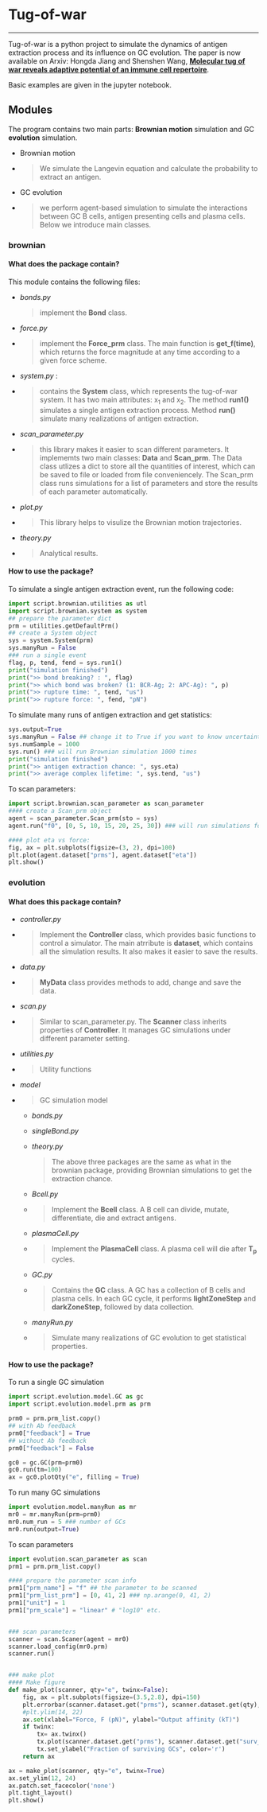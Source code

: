 # Tug-of-war

---

Tug-of-war is a python project to simulate the dynamics of antigen extraction process and its influence on GC evolution. The paper is now available on Arxiv:  Hongda Jiang and Shenshen Wang, [**Molecular tug of war reveals adaptive potential of an immune cell repertoire**](https://arxiv.org/abs/2209.13994).

Basic examples are given in the jupyter notebook.


## Modules

The program contains two main parts: **Brownian motion** simulation and GC **evolution** simulation. 

- Brownian motion

- > We simulate the Langevin equation and calculate the probability to extract an antigen. 

- GC evolution

- >  we perform agent-based simulation to simulate the interactions between GC B cells, antigen presenting cells and plasma cells. Below we introduce main classes. 



### brownian

#### What does the package contain?

This module contains the following files:

- *bonds.py* 

  > implement the **Bond** class. 

- *force.py* 

- > implement the **Force_prm** class. The main function is **get_f(time)**, which returns the force magnitude at any time according to a given force scheme. 

- *system.py* : 

- >  contains the **System** class, which represents the tug-of-war system. It has two main attributes: x<sub>1</sub> and x<sub>2</sub>. The method **run1()** simulates a single antigen extraction process. Method **run()** simulate many realizations of antigen extraction.  

- *scan_parameter.py* 

- > this library makes it easier to scan different parameters. It implememts two main classes:  **Data** and **Scan_prm**. The Data class utlizes a dict to store all the quantities of interest, which can be saved to file or loaded from file conveniencely. The Scan_prm class runs simulations for a list of parameters and store the results of each parameter automatically. 

- *plot.py* 

- > This library helps to visulize the Brownian motion trajectories. 

- *theory.py* 

- > Analytical results.



#### How to use the package?

To simulate a single antigen extraction event, run the following code:

```python
import script.brownian.utilities as utl
import script.brownian.system as system
## prepare the parameter dict
prm = utilities.getDefaultPrm()
## create a System object
sys = system.System(prm)
sys.manyRun = False
### run a single event
flag, p, tend, fend = sys.run1()
print("simulation finished")
print(">> bond breaking? : ", flag)
print(">> which bond was broken? (1: BCR-Ag; 2: APC-Ag): ", p)
print(">> rupture time: ", tend, "us")
print(">> rupture force: ", fend, "pN")
```

To simulate many runs of antigen extraction and get statistics:

```python
sys.output=True
sys.manyRun = False ## change it to True if you want to know uncertainty of eta
sys.numSample = 1000
sys.run() ### will run Brownian simulation 1000 times
print("simulation finished")
print(">> antigen extraction chance: ", sys.eta)
print(">> average complex lifetime: ", sys.tend, "us")

```

To scan parameters:

```python
import script.brownian.scan_parameter as scan_parameter
#### create a Scan_prm object
agent = scan_parameter.Scan_prm(sto = sys)
agent.run("f0", [0, 5, 10, 15, 20, 25, 30]) ### will run simulations for f0=0, 5, 10, ..., 30

#### plot eta vs force:
fig, ax = plt.subplots(figsize=(3, 2), dpi=100)
plt.plot(agent.dataset["prms"], agent.dataset["eta"])
plt.show()
```



### evolution

#### What does this package contain?

- *controller.py*

- > Implement the **Controller** class, which provides basic functions to control a simulator. The main atrribute is **dataset**, which contains all the simulation results. It also makes it easier to save the results.

- *data.py*

- > **MyData** class provides methods to add, change and save the data. 

- *scan.py*

- > Similar to scan_parameter.py. The **Scanner** class inherits properties of **Controller**. It manages GC simulations under different parameter setting. 

- *utilities.py*

- > Utility functions

- *model*

- > GC simulation model

  - *bonds.py*

  - *singleBond.py*

  - *theory.py*

    > The above three packages are the same as what in the brownian package, providing Brownian simulations to get the extraction chance. 

  - *Bcell.py*

  - > Implement the **Bcell** class. A B cell can divide, mutate, differentiate, die and extract antigens. 

  - *plasmaCell.py*

  - > Implement the **PlasmaCell** class. A plasma cell will die after **T<sub>p</sub>** cycles.

  - *GC.py*

  - > Contains the **GC** class. A GC has a collection of B cells and plasma cells. In each GC cycle, it performs **lightZoneStep** and **darkZoneStep**, followed by data collection.

  - *manyRun.py*

  - > Simulate many realizations of GC evolution to get statistical properties. 

#### How to use the package?

To run a single GC simulation

```python
import script.evolution.model.GC as gc
import script.evolution.model.prm as prm

prm0 = prm.prm_list.copy()
## with Ab feedback
prm0["feedback"] = True
## without Ab feedback
prm0["feedback"] = False

gc0 = gc.GC(prm=prm0)
gc0.run(tm=100)
ax = gc0.plotQty("e", filling = True)
```

To run many GC simulations

```python
import evolution.model.manyRun as mr
mr0 = mr.manyRun(prm=prm0)
mr0.num_run = 5 ### number of GCs
mr0.run(output=True)
```

To scan parameters

```python
import evolution.scan_parameter as scan
prm1 = prm.prm_list.copy()

#### prepare the parameter scan info
prm1["prm_name"] = "f" ## the parameter to be scanned
prm1["prm_list_prm"] = [0, 41, 2] ### np.arange(0, 41, 2)
prm1["unit"] = 1
prm1["prm_scale"] = "linear" # "log10" etc.


### scan parameters
scanner = scan.Scaner(agent = mr0)
scanner.load_config(mr0.prm)
scanner.run()


### make plot
#### Make figure
def make_plot(scanner, qty="e", twinx=False):
    fig, ax = plt.subplots(figsize=(3.5,2.8), dpi=150)
    plt.errorbar(scanner.dataset.get("prms"), scanner.dataset.get(qty), yerr=scanner.dataset.get(qty+"_std"), capsize=3, fmt='ok', fillstyle='none', ms=5)
    #plt.ylim(14, 22)
    ax.set(xlabel="Force, F (pN)", ylabel="Output affinity (kT)")
    if twinx:
        tx= ax.twinx()
        tx.plot(scanner.dataset.get("prms"), scanner.dataset.get("surv_prob"), '--sr', fillstyle='none')
        tx.set_ylabel("Fraction of surviving GCs", color='r')
    return ax

ax = make_plot(scanner, qty="e", twinx=True)
ax.set_ylim(12, 24)
ax.patch.set_facecolor('none')
plt.tight_layout()
plt.show()
```
